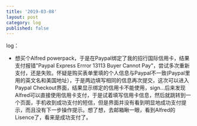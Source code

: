 ```yaml
---
title: '2019-03-08'
layout: post
category: log
published: false
---
```


log：

- 想买个Alfred powerpack，于是在Paypal绑定了我的招行国际信用卡，结果支付报错"Paypal Express Errror 13113 Buyer Cannot Pay"，尝试多次重新支付，还是失败。怀疑是购买表单里填的个人信息与Paypal不一致(Paypal里用的英文名和美国地址），于是两边填写相同的信息再次提交，这次可以进入Paypal Checkout界面，结果显示绑定的信用卡不能使用，sign...后来发现Alfred可以直接使用信用卡支付，于是试着填写信用卡信息，然后就跳转到一个页面，手机收到成功支付的短信，但是界面并没有看到明显地成功支付提示，而且没有下一步操作提示。想了想，去邮箱瞅一眼，看到Alfred的Lisence了，看来是成功支付了。